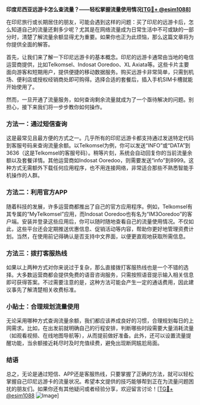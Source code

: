 **印度尼西亚远游卡怎么查流量？——轻松掌握流量使用情况[[TG💪+ @esim1088](https://t.me/s/esim1088)]**

在印尼旅行或长期居住的朋友，可能会遇到这样的问题：买了印尼的远游卡后，怎么知道自己的流量还剩多少呢？尤其是在网络流量成为日常生活中不可或缺的一部分时，清楚了解流量余额显得尤为重要。如果你也正为此烦恼，那么这篇文章将为你提供全面的解答。

首先，让我们来了解一下印尼远游卡的基本概念。印尼的远游卡通常由当地的电信运营商提供，比如Telkomsel、Indosat Ooredoo、XL Axiata等。这些卡片主要面向游客和短期用户，提供便捷的移动数据服务。购买远游卡非常简单，只需到机场、便利店或授权经销商处即可购得。选择合适的套餐后，插入手机SIM卡槽就能开始使用了。

然而，一旦开通了流量服务，如何查询剩余流量就成为了一个亟待解决的问题。别担心，接下来我们将一步步教你如何操作。

### 方法一：通过短信查询

这是最常见且最方便的方式之一。几乎所有的印尼远游卡都支持通过发送特定代码到客服号码来查询流量余额。以Telkomsel为例，你可以发送“INFO”或“DATA”到3636（这是Telkomsel的客服号码）。稍等片刻，系统会自动回复你的当前流量余额以及套餐详情。其他运营商如Indosat Ooredoo，则需要发送“info”到8999。这种方式无需额外下载任何应用程序，也不用连接网络，非常适合那些不熟悉智能手机操作的人群。

### 方法二：利用官方APP

随着科技的发展，许多运营商都推出了自己的官方应用程序。例如，Telkomsel有其专属的“MyTelkomsel”应用，而Indosat Ooredoo也有名为“IM3Ooredoo”的客户端。安装并登录这些应用后，你可以随时随地查看自己的流量使用情况。不仅如此，这些平台还会定期推送优惠信息、促销活动等内容，帮助你更好地管理资费计划。当然，在使用前记得确认是否支持中文界面，以便更直观地获取所需信息。

### 方法三：拨打客服热线

如果以上两种方式对你来说过于复杂，那么直接拨打客服热线也是一个不错的选择。大多数运营商都会提供免费的语音咨询服务，只需按照语音提示输入相关信息即可获得答案。不过需要注意的是，这种方法可能会产生一定的通话费用，因此建议事先了解清楚相关收费标准。

### 小贴士：合理规划流量使用

无论采用哪种方式查询流量余额，我们都应该养成良好的习惯，合理规划每日的上网需求。比如，在出发前就明确自己的行程安排，判断哪些时段需要大量消耗流量（如观看视频、在线地图导航等），从而提前做好准备。此外，还可以设置流量提醒功能，当余额接近耗尽时及时充值续费，避免出现断网尴尬局面。

### 结语

总之，无论是通过短信、APP还是客服热线，只要掌握了正确的方法，就可以轻松掌握自己印尼远游卡的流量状况。希望本文提供的技巧能够帮到正在为流量问题困扰的朋友们。如果你还有其他疑问或者经验分享，欢迎留言讨论！[[TG💪+ @esim1088](https://t.me/s/esim1088) ![Image](https://i.postimg.cc/4NQfJmqS/Snipaste-2025-05-13-00-14-12.png)]